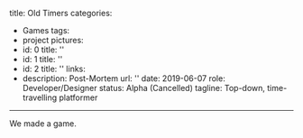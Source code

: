 title: Old Timers
categories:
  - Games
tags:
  - project
pictures:
  - id: 0
    title: ''
  - id: 1
    title: ''
  - id: 2
    title: ''
links:
  - description: Post-Mortem
    url: ''
date: 2019-06-07
role: Developer/Designer
status: Alpha (Cancelled)
tagline: Top-down, time-travelling platformer 
---

We made a game.

